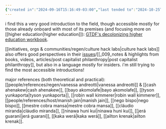 ```yaml
---
{"created in":"2024-09-16T15:16:49-03:00","last tended to":"2024-10-25T14:59:36-03:00","tags":["concept","alchemy","regen","host","🌱","indigenous"],"relevancescore":96,"aliases":["decolonial"],"notestage":["🌱"],"created":"2024-09-16T15:16:49.568-03:00","updated":"2025-06-09T18:49:46.181-03:00","dg-publish":true,"permalink":"/concepts/alchemy/decolonization/","dgPassFrontmatter":true}
---
```


i find this a very good introduction to the field, though accessible mostly for those already onboard with most of its premises (and focusing more on [[higher education\|higher education]]): [GTDF's decolonizing higher education workbook](https://decolonialfutures.net/wp-content/uploads/2021/03/decolonizing-he-workbook-draft-march2021-2.pdf]).

[[initiatives, orgs & communities/regen/culture hack labs\|culture hack labs]] also offers good perspectives in their [issues](https://www.culturehack.io/issues/)/[[_009_notes & highlights from books, videos, articles/post capitalist philanthropy\|post capitalist philanthropy]], but also in a language mostly for insiders. i'm still trying to find the most accessible introductions!

major references (both theoretical and practical): [[people/references/regen/vanessa andreotti\|vanessa andreotti]] & [[cash ahenakew\|cash ahenakew]], [[bayo akomolafe\|bayo akomolafe]], [[tyson yunkaporta\|tyson yunkaporta]], [[robin wall kimmerer\|robin wall kimmerer]], [[people/references/host/manish jain\|manish jain]], [[nego bispo\|nego bispo]], [[mestre cobra mansa\|mestre cobra mansa]], [[cláudio miranda\|cláudio miranda]], [[ninawa huni kui\|ninawa huni kui]], [[jerá guarani\|jerá guarani]], [[kaka werá\|kaka werá]], [[ailton krenak\|ailton krenak]].